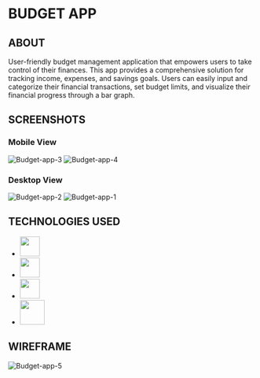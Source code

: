 # BUDGET APP #

## ABOUT ##
User-friendly budget management application that empowers users to take control of their finances. This app provides a comprehensive solution for tracking income, expenses, and savings goals. Users can easily input and categorize their financial transactions, set budget limits, and visualize their financial progress through a bar graph.

## SCREENSHOTS ##
### Mobile View ###
![Budget-app-3](https://github.com/jessvasq/Budget-App/assets/119137671/0cb8e9df-a557-4af4-ba5c-43b94e4b69b4)
![Budget-app-4](https://github.com/jessvasq/Budget-App/assets/119137671/7171dfb4-5402-4b55-9728-21e98a958c25)


### Desktop View ###
![Budget-app-2](https://github.com/jessvasq/Budget-App/assets/119137671/13ce2dd0-f3a9-4a72-b7b4-9a6eb59b16e7)
![Budget-app-1](https://github.com/jessvasq/Budget-App/assets/119137671/8436c6a7-7313-438c-9f06-e639c2761648)


## TECHNOLOGIES USED
* <img src='https://github.com/jessvasq/Weather-App/assets/119137671/bacd7058-9a8f-4525-96a7-ffeef9080dd9' width=40px height=40px> 
* <img src='https://github.com/jessvasq/Weather-App/assets/119137671/3ab5a2ac-3ae4-4604-8e82-d307573304c4' width=40px height=40px> 
* <img src='https://github.com/jessvasq/Weather-App/assets/119137671/a352e8c6-2a4c-4011-a260-bf2b0469ed01' width=40px height=40px> 
* <img src='https://github.com/jessvasq/Budget-App/assets/119137671/1bd2157e-708b-45d4-9e37-e33e24da397a' width=50px height=50px> 


## WIREFRAME
![Budget-app-5](https://github.com/jessvasq/Budget-App/assets/119137671/75624275-92b6-42c6-b1eb-dbcb4b0b2070)



